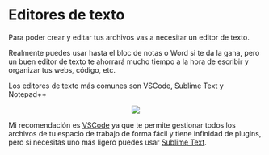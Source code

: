 # Editores de texto

Para poder crear y editar tus archivos vas a necesitar un editor de texto.

Realmente puedes usar hasta el bloc de notas o Word si te da la gana, pero un buen editor de texto te ahorrará mucho tiempo a la hora de escribir y organizar tus webs, código, etc.

Los editores de texto más comunes son VSCode, Sublime Text y Notepad++
<p align=center>
  <img src=https://cdn.discordapp.com/attachments/1032544028115349564/1079749656134824017/editores_texto.png>
</p>

Mi recomendación es [VSCode](https://code.visualstudio.com) ya que te permite gestionar todos los archivos de tu espacio de trabajo de forma fácil y tiene infinidad de plugins, pero si necesitas uno más ligero puedes usar [Sublime Text](https://www.sublimetext.com).

